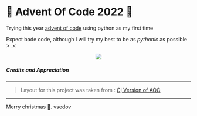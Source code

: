 # 🎄 Advent Of Code 2022 🎄

Trying this year [advent of code](https://adventofcode.com/2022) using python as my first time

Expect bade code, although I will try my best to be as _pythonic_ as possible $>.<$

<p align="center">
  <img
    src="https://raw.githubusercontent.com/catppuccin/catppuccin/dev/assets/footers/gray0_ctp_on_line.svg?sanitize=true"
  />
</p>

##### Credits and Appreciation

----

> Layout for this project was taken from : [Cj Version of AOC](https://github.com/cj81499/advent-of-code)

---

Merry christmas 🦌.
vsedov
